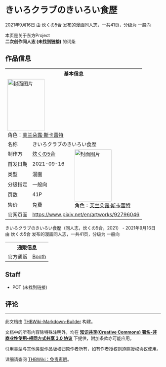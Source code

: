# きいろクラブのきいろい食歴

<!-- source html: G:\repos\THBWiki-Markdown-Builder\THBWikiMarkdown\Temp\main\2\27\ns0%3A%E3%81%8D%E3%81%84%E3%82%8D%E3%82%AF%E3%83%A9%E3%83%96%E3%81%AE%E3%81%8D%E3%81%84%E3%82%8D%E3%81%84%E9%A3%9F%E6%AD%B4.html -->

2021年9月16日 由 炊くの5合  发布的漫画同人志，一共41页，分级为 一般向

本页是关于东方Project  
 **二次创作同人志 (未找到链接)** 的词条

## 作品信息

<table><tbody><tr><th colspan="3">基本信息</th></tr><tr><td class="cover-artwork-mobile" colspan="2"><a href="./文件-きいろクラブのきいろい食歴封面.jpg.md" class="image" title="封面图片"><img alt="封面图片" src="https://upload.thwiki.cc/thumb/0/0c/%E3%81%8D%E3%81%84%E3%82%8D%E3%82%AF%E3%83%A9%E3%83%96%E3%81%AE%E3%81%8D%E3%81%84%E3%82%8D%E3%81%84%E9%A3%9F%E6%AD%B4%E5%B0%81%E9%9D%A2.jpg/119px-%E3%81%8D%E3%81%84%E3%82%8D%E3%82%AF%E3%83%A9%E3%83%96%E3%81%AE%E3%81%8D%E3%81%84%E3%82%8D%E3%81%84%E9%A3%9F%E6%AD%B4%E5%B0%81%E9%9D%A2.jpg" decoding="async" loading="lazy" width="119" height="168" srcset="https://upload.thwiki.cc/thumb/0/0c/%E3%81%8D%E3%81%84%E3%82%8D%E3%82%AF%E3%83%A9%E3%83%96%E3%81%AE%E3%81%8D%E3%81%84%E3%82%8D%E3%81%84%E9%A3%9F%E6%AD%B4%E5%B0%81%E9%9D%A2.jpg/178px-%E3%81%8D%E3%81%84%E3%82%8D%E3%82%AF%E3%83%A9%E3%83%96%E3%81%AE%E3%81%8D%E3%81%84%E3%82%8D%E3%81%84%E9%A3%9F%E6%AD%B4%E5%B0%81%E9%9D%A2.jpg 1.5x, https://upload.thwiki.cc/thumb/0/0c/%E3%81%8D%E3%81%84%E3%82%8D%E3%82%AF%E3%83%A9%E3%83%96%E3%81%AE%E3%81%8D%E3%81%84%E3%82%8D%E3%81%84%E9%A3%9F%E6%AD%B4%E5%B0%81%E9%9D%A2.jpg/238px-%E3%81%8D%E3%81%84%E3%82%8D%E3%82%AF%E3%83%A9%E3%83%96%E3%81%AE%E3%81%8D%E3%81%84%E3%82%8D%E3%81%84%E9%A3%9F%E6%AD%B4%E5%B0%81%E9%9D%A2.jpg 2x" data-file-width="725" data-file-height="1024"></a><div class="cover-char">角色：<a href="./芙兰朵露·斯卡蕾特.md" title="芙兰朵露·斯卡蕾特">芙兰朵露·斯卡蕾特</a></div></td>
</tr><tr><td class="label">名称</td><td colspan="2"> きいろクラブのきいろい食歴 </td></tr><tr><td class="label">制作方</td><td><a href="./炊くの5合.md" title="炊くの5合">炊くの5合</a></td><td class="cover-artwork" rowspan="6" style="min-width:168px;"><a href="./文件-きいろクラブのきいろい食歴封面.jpg.md" class="image" title="封面图片"><img alt="封面图片" src="https://upload.thwiki.cc/thumb/0/0c/%E3%81%8D%E3%81%84%E3%82%8D%E3%82%AF%E3%83%A9%E3%83%96%E3%81%AE%E3%81%8D%E3%81%84%E3%82%8D%E3%81%84%E9%A3%9F%E6%AD%B4%E5%B0%81%E9%9D%A2.jpg/119px-%E3%81%8D%E3%81%84%E3%82%8D%E3%82%AF%E3%83%A9%E3%83%96%E3%81%AE%E3%81%8D%E3%81%84%E3%82%8D%E3%81%84%E9%A3%9F%E6%AD%B4%E5%B0%81%E9%9D%A2.jpg" decoding="async" loading="lazy" width="119" height="168" srcset="https://upload.thwiki.cc/thumb/0/0c/%E3%81%8D%E3%81%84%E3%82%8D%E3%82%AF%E3%83%A9%E3%83%96%E3%81%AE%E3%81%8D%E3%81%84%E3%82%8D%E3%81%84%E9%A3%9F%E6%AD%B4%E5%B0%81%E9%9D%A2.jpg/178px-%E3%81%8D%E3%81%84%E3%82%8D%E3%82%AF%E3%83%A9%E3%83%96%E3%81%AE%E3%81%8D%E3%81%84%E3%82%8D%E3%81%84%E9%A3%9F%E6%AD%B4%E5%B0%81%E9%9D%A2.jpg 1.5x, https://upload.thwiki.cc/thumb/0/0c/%E3%81%8D%E3%81%84%E3%82%8D%E3%82%AF%E3%83%A9%E3%83%96%E3%81%AE%E3%81%8D%E3%81%84%E3%82%8D%E3%81%84%E9%A3%9F%E6%AD%B4%E5%B0%81%E9%9D%A2.jpg/238px-%E3%81%8D%E3%81%84%E3%82%8D%E3%82%AF%E3%83%A9%E3%83%96%E3%81%AE%E3%81%8D%E3%81%84%E3%82%8D%E3%81%84%E9%A3%9F%E6%AD%B4%E5%B0%81%E9%9D%A2.jpg 2x" data-file-width="725" data-file-height="1024"></a><div class="cover-char">角色：<a href="./芙兰朵露·斯卡蕾特.md" title="芙兰朵露·斯卡蕾特">芙兰朵露·斯卡蕾特</a></div></td>
</tr><tr><td class="label">首发日期</td><td>2021-09-16</td></tr><tr><td class="label">类型</td><td>漫画</td></tr><tr><td class="label">分级指定</td><td>一般向</td></tr><tr><td class="label">页数</td><td>41P</td></tr><tr><td class="label">售价</td><td>免费</td></tr>
<tr><td class="label">官网页面</td><td colspan="2"><a rel="nofollow" class="external free" href="https://www.pixiv.net/en/artworks/92796046">https://www.pixiv.net/en/artworks/92796046</a></td></tr></tbody></table>

きいろクラブのきいろい食歴（同人志，炊くの5合，2021） - 2021年9月16日 由 炊くの5合  发布的漫画同人志，一共41页，分级为 一般向

<table><tbody><tr><th colspan="3">通贩信息</th></tr><tr><td class="label">官方通贩</td><td colspan="2"><a rel="nofollow" class="external text" href="https://potsan.booth.pm/items/3273787">Booth</a></td></tr></tbody></table>



## Staff
- POT (未找到链接)


## 评论




---

此文档由 [THBWiki-Markdown-Builder](https://github.com/Delsin-Yu/THBWiki-Markdown-Builder) 构建。

文档中的所有内容除特殊注明外，均在 [**知识共享(Creative Commons) 署名-非商业性使用-相同方式共享 3.0 协议**](https://creativecommons.org/licenses/by-sa/3.0/deed.zh-hans) 下提供，附加条款亦可能应用。

引用类型与其他类型作品版权归原作者所有，如有作者授权则遵照授权协议使用。

详细请查阅 [THBWiki：免责声明](https://thbwiki.cc/THBWiki:%E5%85%8D%E8%B4%A3%E5%A3%B0%E6%98%8E)。

